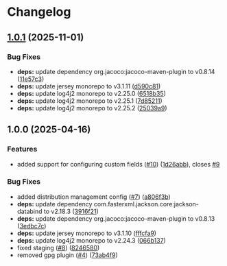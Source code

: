 # Changelog

## [1.0.1](https://github.com/SchweizerischeBundesbahnen/jira-to-polarion-migrator/compare/v1.0.0...v1.0.1) (2025-11-01)


### Bug Fixes

* **deps:** update dependency org.jacoco:jacoco-maven-plugin to v0.8.14 ([11e57c3](https://github.com/SchweizerischeBundesbahnen/jira-to-polarion-migrator/commit/11e57c3001a82306528ddb1f721410cdf547528a))
* **deps:** update jersey monorepo to v3.1.11 ([d590c81](https://github.com/SchweizerischeBundesbahnen/jira-to-polarion-migrator/commit/d590c816221f72c68d7196677cefe2ae403309da))
* **deps:** update log4j2 monorepo to v2.25.0 ([6518b35](https://github.com/SchweizerischeBundesbahnen/jira-to-polarion-migrator/commit/6518b3531cd0d2f49f5e6113f83ecb0fda98bcc4))
* **deps:** update log4j2 monorepo to v2.25.1 ([7d85211](https://github.com/SchweizerischeBundesbahnen/jira-to-polarion-migrator/commit/7d852112cfe8a87a467ae430345da8980cad7993))
* **deps:** update log4j2 monorepo to v2.25.2 ([25039a9](https://github.com/SchweizerischeBundesbahnen/jira-to-polarion-migrator/commit/25039a9b9cc3c3a0ca34776907180d5a0e567d2b))

## 1.0.0 (2025-04-16)


### Features

* added support for configuring custom fields ([#10](https://github.com/SchweizerischeBundesbahnen/jira-to-polarion-migrator/issues/10)) ([1d26abb](https://github.com/SchweizerischeBundesbahnen/jira-to-polarion-migrator/commit/1d26abb6a4160f384fb5324db5bfe3873c10cc31)), closes [#9](https://github.com/SchweizerischeBundesbahnen/jira-to-polarion-migrator/issues/9)


### Bug Fixes

* added distribution management config ([#7](https://github.com/SchweizerischeBundesbahnen/jira-to-polarion-migrator/issues/7)) ([a806f3b](https://github.com/SchweizerischeBundesbahnen/jira-to-polarion-migrator/commit/a806f3b9637eec94eafa2a96c46559cffa0b58a1))
* **deps:** update dependency com.fasterxml.jackson.core:jackson-databind to v2.18.3 ([3916f21](https://github.com/SchweizerischeBundesbahnen/jira-to-polarion-migrator/commit/3916f21269a16000cb9254a974b3df17e73fda72))
* **deps:** update dependency org.jacoco:jacoco-maven-plugin to v0.8.13 ([3edbc7c](https://github.com/SchweizerischeBundesbahnen/jira-to-polarion-migrator/commit/3edbc7ccbe9ebc2a3476dd474191723874f4a770))
* **deps:** update jersey monorepo to v3.1.10 ([fffcfa9](https://github.com/SchweizerischeBundesbahnen/jira-to-polarion-migrator/commit/fffcfa9cf12fc3d48d8ab3e25314115362f28909))
* **deps:** update log4j2 monorepo to v2.24.3 ([066b137](https://github.com/SchweizerischeBundesbahnen/jira-to-polarion-migrator/commit/066b13705112ae53b7eed902ae4fe34e9f979ad4))
* fixed staging ([#8](https://github.com/SchweizerischeBundesbahnen/jira-to-polarion-migrator/issues/8)) ([8246580](https://github.com/SchweizerischeBundesbahnen/jira-to-polarion-migrator/commit/824658089779a39d9623ef382390a40567875dc6))
* removed gpg plugin ([#4](https://github.com/SchweizerischeBundesbahnen/jira-to-polarion-migrator/issues/4)) ([73ab4f9](https://github.com/SchweizerischeBundesbahnen/jira-to-polarion-migrator/commit/73ab4f9d995b19ba9cb062a8d2f2472394705d44))

